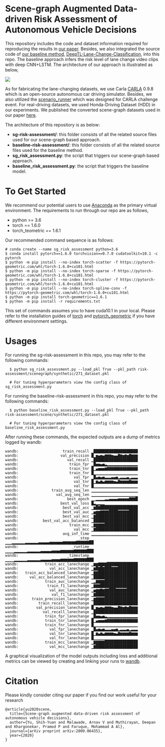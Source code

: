 # Scene-graph Augmented Data-driven Risk Assessment of Autonomous Vehicle Decisions
This repository includes the code and dataset information required for reproducing the results in [our paper](https://arxiv.org/abs/2009.06435). Besides, we also integrated the source code of [our baseline method](https://arxiv.org/abs/1906.02859), [DeepTL-Lane-Change-Classification](https://github.com/Ekim-Yurtsever/DeepTL-Lane-Change-Classification), into this repo. The baseline approach infers the risk level of lane change video clips with deep CNN+LSTM. The architecture of our approach is illustrated as below,

![](https://github.com/louisccc/sg-risk-assessment/blob/master/assets/archi.png?raw=true)

As for fabricating the lane-changing datasets, we use Carla [CARLA](https://github.com/carla-simulator/carla) 0.9.8 which is an open-source autonomous car driving simulator. Besides, we also utilized the [scenario_runner](https://github.com/carla-simulator/scenario_runner) which was designed for CARLA challenge event. For real-driving datasets, we used Honda-Driving Dataset (HDD) in our experiments. We published the converted scene-graph datasets used in our paper [here](http://ieee-dataport.org/3618).

The architecture of this repository is as below:
- **sg-risk-assessment/**: this folder consists of all the related source files used for our scene-graph based approach. 
- **baseline-risk-assessment/**: this folder consists of all the related source files used for the baseline method.
- **sg_risk_assessment.py**: the script that triggers our scene-graph based approach. 
- **baseline_risk_assessment.py**: the script that triggers the baseline model.

# To Get Started
We recommend our potential users to use [Anaconda](https://www.anaconda.com/) as the primary virtual environment. The requirements to run through our repo are as follows,
- python >= 3.6 
- torch == 1.6.0
- torch_teometric == 1.6.1

Our recommended command sequence is as follows:
```shell
# conda create --name sg_risk_assessment python=3.6
$ conda install pytorch==1.6.0 torchvision==0.7.0 cudatoolkit=10.1 -c pytorch
$ python -m pip install --no-index torch-scatter -f https://pytorch-geometric.com/whl/torch-1.6.0+cu101.html
$ python -m pip install --no-index torch-sparse -f https://pytorch-geometric.com/whl/torch-1.6.0+cu101.html
$ python -m pip install --no-index torch-cluster -f https://pytorch-geometric.com/whl/torch-1.6.0+cu101.html
$ python -m pip install --no-index torch-spline-conv -f https://pytorch-geometric.com/whl/torch-1.6.0+cu101.html
$ python -m pip install torch-geometric==1.6.1
$ python -m pip install -r requirements.txt
```	
This set of commands assumes you to have cuda10.1 in your local. Please refer to the installation guides of [torch](https://pytorch.org/) and [pytorch_geometric](https://pytorch-geometric.readthedocs.io/en/latest/notes/installation.html) if you have different environment settings.

# Usages
For running the sg-risk-assessment in this repo, you may refer to the following commands:
```shell
  $ python sg_risk_assessment.py --load_pkl True --pkl_path risk-assessment/scenegraph/synthetic/271_dataset.pkl

  # For tuning hyperparameters view the config class of sg_risk_assessment.py
```

For running the baseline-risk-assessment in this repo, you may refer to the following commands:
```shell
  $ python baseline_risk_assessment.py --load_pkl True --pkl_path risk-assessment/scene/synthetic/271_dataset.pkl

  # For tuning hyperparameters view the config class of baseline_risk_assessment.py
```

After running these commands, the expected outputs are a dump of metrics logged by wandb:
```shell
wandb:                    train_recall ▁████████████████████
wandb:                   val_precision █▁▅▄▅▄▆▆▆▅▄▄▇▆▅▆▅▇▆▆▆
wandb:                      val_recall ▁████████████████████
wandb:                       train_fpr ▁█▅▅▄▅▃▂▂▂▂▂▂▂▂▂▂▂▂▂▂
wandb:                       train_tnr █▁▄▅▅▅▆▇▇▇▇▇▇▇▇▇▇▇▇▇▇
wandb:                       train_fnr █▁▁▁▁▁▁▁▁▁▁▁▁▁▁▁▁▁▁▁▁
wandb:                         val_fpr ▁█▄▅▄▅▃▃▃▄▄▅▂▃▃▃▄▂▃▃▃
wandb:                         val_tnr █▁▆▄▆▄▆▆▆▆▅▄▇▆▆▆▆▇▆▆▆
wandb:                         val_fnr █▁▁▁▁▁▁▁▁▁▁▁▁▁▁▁▁▁▁▁▁
wandb:               train_avg_seq_len ▁▁▁▁▁▁▁▁▁▁▁▁▁▁▁▁▁▁▁▁▁
wandb:                 val_avg_seq_len ▁▁▁▁▁▁▁▁▁▁▁▁▁▁▁▁▁▁▁▁▁
wandb:                      best_epoch ▁▁▂▂▂▂▃▃▄▄▄▄▅▅▅▅▅▇▇▇█
wandb:                   best_val_loss █▃▂▂▂▂▁▁▁▁▁▁▁▁▁▁▁▁▁▁▁
wandb:                    best_val_acc ▁▆█▇█████████████████
wandb:                    best_val_auc ▁▅▆▆▇▇▇▇████▇▇▇▇▇████
wandb:                    best_val_mcc ▁▇███████████████████
wandb:           best_val_acc_balanced ▁████████████████████
wandb:                       train_mcc ▁▇▇▇▇▇███████████████
wandb:                         val_mcc ▁▇███████████████████
wandb:                    avg_inf_time ▁▁▁▁▁▁▁▁▁▁▁▁▁▁▁▁▁▁▁▁▁
wandb:                           _step ▁▁▁▂▂▂▂▂▂▃▃▃▃▃▃▄▄▄▄▄▅▅▅▅▅▅▆▆▆▆▆▆▇▇▇▇▇▇██
wandb:                        _runtime ▁▁▁▁▂▂▂▂▂▂▃▃▃▃▃▃▄▄▄▄▄▅▅▅▅▆▆▆▆▆▆▇▇▇▇▇▇███
wandb:                      _timestamp ▁▁▁▁▂▂▂▂▂▂▃▃▃▃▃▃▄▄▄▄▄▅▅▅▅▆▆▆▆▆▆▇▇▇▇▇▇███
wandb:            train_acc_lanechange ▁▆▆▇▇▇▇██████████████
wandb:              val_acc_lanechange ▁▆█▇█▇███▇▇▇█████████
wandb:   train_acc_balanced_lanechange ▁▇▇██████████████████
wandb:     val_acc_balanced_lanechange ▁████████████████████
wandb:            train_auc_lanechange ▁▂▇▇▇▇███████████████
wandb:             train_f1_lanechange ▁▇▇▇█████████████████
wandb:              val_auc_lanechange ▁▅▆▆▇▆▇▇███▇▇▇▇▇█████
wandb:               val_f1_lanechange ▁▇███████████████████
wandb:      train_precision_lanechange ▁▆▇▇▇▇███████████████
wandb:         train_recall_lanechange ▁████████████████████
wandb:        val_precision_lanechange █▁▅▄▅▄▆▆▆▅▄▄▇▆▅▆▅▇▆▆▆
wandb:           val_recall_lanechange ▁████████████████████
wandb:            train_fpr_lanechange ▁█▅▅▄▅▃▂▂▂▂▂▂▂▂▂▂▂▂▂▂
wandb:            train_tnr_lanechange █▁▄▅▅▅▆▇▇▇▇▇▇▇▇▇▇▇▇▇▇
wandb:            train_fnr_lanechange █▁▁▁▁▁▁▁▁▁▁▁▁▁▁▁▁▁▁▁▁
wandb:              val_fpr_lanechange ▁█▄▅▄▅▃▃▃▄▄▅▂▃▃▃▄▂▃▃▃
wandb:              val_tnr_lanechange █▁▆▄▆▄▆▆▆▆▅▄▇▆▆▆▆▇▆▆▆
wandb:              val_fnr_lanechange █▁▁▁▁▁▁▁▁▁▁▁▁▁▁▁▁▁▁▁▁
wandb:            train_mcc_lanechange ▁▇▇▇▇▇███████████████
wandb:              val_mcc_lanechange ▁▇███████████████████
```

A graphical visualization of the model outputs including loss and additional metrics can be viewed by creating and linking your runs to [wandb](https://wandb.ai/home).

# Citation 
Please kindly consider citing our paper if you find our work useful for your research
```
@article{yu2020scene,
  title={Scene-graph augmented data-driven risk assessment of autonomous vehicle decisions},
  author={Yu, Shih-Yuan and Malawade, Arnav V and Muthirayan, Deepan and Khargonekar, Pramod P and Faruque, Mohammad A Al},
  journal={arXiv preprint arXiv:2009.06435},
  year={2020}
}
```
